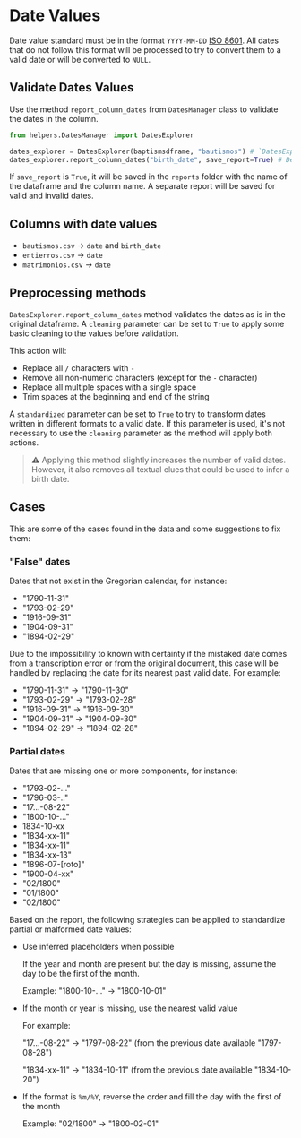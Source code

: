 # Date Values

Date value standard must be in the format `YYYY-MM-DD` [ISO 8601](https://www.iso.org/iso-8601-date-and-time-format.html). All dates that do not follow this format will be processed to try to convert them to a valid date or will be converted to `NULL`.

## Validate Dates Values

Use the method `report_column_dates` from `DatesManager` class to validate the dates in the column.

```python
from helpers.DatesManager import DatesExplorer

dates_explorer = DatesExplorer(baptismsdframe, "bautismos") # `DatesExplorer` is initialized with the dataframe and the name of the dataframe
dates_explorer.report_column_dates("birth_date", save_report=True) # Declare the column to validate and optionally save the report
```

If `save_report` is `True`, it will be saved in the `reports` folder with the name of the dataframe and the column name. A separate report will be saved for valid and invalid dates.

## Columns with date values

- `bautismos.csv` -> `date` and `birth_date`
- `entierros.csv` -> `date`
- `matrimonios.csv` -> `date`

## Preprocessing methods

`DatesExplorer.report_column_dates` method validates the dates as is in the original dataframe. A `cleaning` parameter can be set to `True` to apply some basic cleaning to the values before validation.

This action will:

- Replace all `/` characters with `-`
- Remove all non-numeric characters (except for the `-` character)
- Replace all multiple spaces with a single space
- Trim spaces at the beginning and end of the string

A `standardized` parameter can be set to `True` to try to transform dates written in different formats to a valid date. If this parameter is used, it's not necessary to use the `cleaning` parameter as the method will apply both actions.

> ⚠️ Applying this method slightly increases the number of valid dates. However, it also removes all textual clues that could be used to infer a birth date.

## Cases

This are some of the cases found in the data and some suggestions to fix them:

### "False" dates

Dates that not exist in the Gregorian calendar, for instance:

- "1790-11-31"
- "1793-02-29"
- "1916-09-31"
- "1904-09-31"
- "1894-02-29"

Due to the impossibility to known with certainty if the mistaked date comes from a transcription error or from the original document, this case will be handled by replacing the date for its nearest past valid date. For example:

- "1790-11-31" -> "1790-11-30"
- "1793-02-29" -> "1793-02-28"
- "1916-09-31" -> "1916-09-30"
- "1904-09-31" -> "1904-09-30"
- "1894-02-29" -> "1894-02-28"

### Partial dates

Dates that are missing one or more components, for instance:

- "1793-02-..."
- "1796-03-.."
- "17...-08-22"
- "1800-10-..."
- 1834-10-xx
- "1834-xx-11"
- "1834-xx-11"
- "1834-xx-13"
- "1896-07-[roto]"
- "1900-04-xx"
- "02/1800"
- "01/1800"
- "02/1800"

Based on the report, the following strategies can be applied to standardize partial or malformed date values:

- Use inferred placeholders when possible

    If the year and month are present but the day is missing, assume the day to be the first of the month.

    Example: "1800-10-..." → "1800-10-01"

- If the month or year is missing, use the nearest valid value

    For example:

    "17...-08-22" → "1797-08-22" (from the previous date available "1797-08-28")

    "1834-xx-11" → "1834-10-11" (from the previous date available "1834-10-20")

- If the format is `%m/%Y`, reverse the order and fill the day with the first of the month

    Example: "02/1800" → "1800-02-01"
